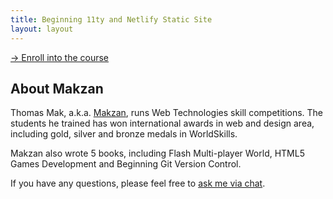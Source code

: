 ```yaml
---
title: Beginning 11ty and Netlify Static Site
layout: layout
---
```



[→ Enroll into the course](/README/)



## About Makzan

Thomas Mak, a.k.a. [Makzan](https://makzan.net), runs Web Technologies skill competitions. The students he trained has won international awards in web and design area, including gold, silver and bronze medals in WorldSkills.

Makzan also wrote 5 books, including Flash Multi-player World, HTML5 Games Development and Beginning Git Version Control.

If you have any questions, please feel free to <a href="#" onclick="dashly.open()" data-turbolinks="false">ask me via chat</a>.